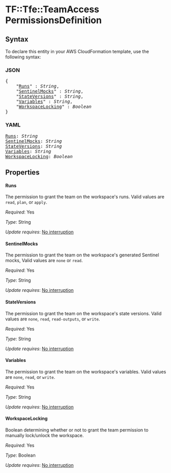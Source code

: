 # TF::Tfe::TeamAccess PermissionsDefinition

## Syntax

To declare this entity in your AWS CloudFormation template, use the following syntax:

### JSON

<pre>
{
    "<a href="#runs" title="Runs">Runs</a>" : <i>String</i>,
    "<a href="#sentinelmocks" title="SentinelMocks">SentinelMocks</a>" : <i>String</i>,
    "<a href="#stateversions" title="StateVersions">StateVersions</a>" : <i>String</i>,
    "<a href="#variables" title="Variables">Variables</a>" : <i>String</i>,
    "<a href="#workspacelocking" title="WorkspaceLocking">WorkspaceLocking</a>" : <i>Boolean</i>
}
</pre>

### YAML

<pre>
<a href="#runs" title="Runs">Runs</a>: <i>String</i>
<a href="#sentinelmocks" title="SentinelMocks">SentinelMocks</a>: <i>String</i>
<a href="#stateversions" title="StateVersions">StateVersions</a>: <i>String</i>
<a href="#variables" title="Variables">Variables</a>: <i>String</i>
<a href="#workspacelocking" title="WorkspaceLocking">WorkspaceLocking</a>: <i>Boolean</i>
</pre>

## Properties

#### Runs

The permission to grant the team on the workspace's runs. Valid values are `read`, `plan`, or `apply`.

_Required_: Yes

_Type_: String

_Update requires_: [No interruption](https://docs.aws.amazon.com/AWSCloudFormation/latest/UserGuide/using-cfn-updating-stacks-update-behaviors.html#update-no-interrupt)

#### SentinelMocks

The permission to grant the team on the workspace's generated Sentinel mocks, Valid values are `none` or `read`.

_Required_: Yes

_Type_: String

_Update requires_: [No interruption](https://docs.aws.amazon.com/AWSCloudFormation/latest/UserGuide/using-cfn-updating-stacks-update-behaviors.html#update-no-interrupt)

#### StateVersions

The permission to grant the team on the workspace's state versions. Valid values are `none`, `read`, `read-outputs`, or `write`.

_Required_: Yes

_Type_: String

_Update requires_: [No interruption](https://docs.aws.amazon.com/AWSCloudFormation/latest/UserGuide/using-cfn-updating-stacks-update-behaviors.html#update-no-interrupt)

#### Variables

The permission to grant the team on the workspace's variables. Valid values are `none`, `read`, or `write`.

_Required_: Yes

_Type_: String

_Update requires_: [No interruption](https://docs.aws.amazon.com/AWSCloudFormation/latest/UserGuide/using-cfn-updating-stacks-update-behaviors.html#update-no-interrupt)

#### WorkspaceLocking

Boolean determining whether or not to grant the team permission to manually lock/unlock the workspace.

_Required_: Yes

_Type_: Boolean

_Update requires_: [No interruption](https://docs.aws.amazon.com/AWSCloudFormation/latest/UserGuide/using-cfn-updating-stacks-update-behaviors.html#update-no-interrupt)

